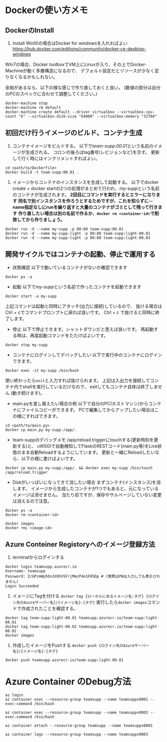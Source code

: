 
# Dockerの使い方メモ

## DockerのInstall

1. Install
Win10の場合はDocker for windowsを入れればよい
<https://hub.docker.com/editions/community/docker-ce-desktop-windows>

WIn7の場合、Docker toolboxでVM上にLinuxが入り、その上でDocker-Machineが動く多層構造になるので、
デフォルト設定だとリソースが少なく足りなくなるかもしれない。

余裕があるなら、以下の様な感じで作り直しておくと良い。
(数値の部分は自分のPCのスペックに合わせて調整してください。)

```shell
docker-machine stop
docker-machine rm default
docker-machine create default --driver virtualbox --virtualbox-cpu-count "6" --virtualbox-disk-size "64000" --virtualbox-memory "32768"
```

## 初回だけ行うイメージのビルド、コンテナ生成

1. コンテナイメージをビルドする。
以下で*team-supp:00.01*という名前のイメージが生成される。
コロンの後ろはtag番号(レビジョンなど)を示す。
更新して行く時にはインクリメントすればよい。

```shell
cd <path/to/Dockerfile>
docker build -t team-supp:00.01 .
```

1. イメージからコンテナのインスタンスを生成して起動する。
以下でdocker create + docker startの2つの処理がまとめて行われ、*my-supp*という名前のコンテナが生成されます。
**2回目にコマンドを実行するとエラーになります**
**同名で別インスタンスを作ろうとするためですが、これを知らずに--name指定なしにrunを繰り返すと大量のコンテナがゴミとして残って行きます**
**作り直したい場合は別の名前で作るか、`docker rm <container-id>`で削除してから作りましょう。**

```shell
docker run -d --name my-supp -p 80:80 team-supp:00.01
docker run -d --name my-supp-light -p 80:80 team-supp:light-00.01
docker run -d --name my-supp-light -p 80:80 team-supp:light-00.03
```

## 開発サイクルではコンテナの起動、停止で運用する

- 状態確認
以下で動いているコンテナがないか確認できます

```shell
docker ps -a
```

- 起動
以下で*my-supp*という名前で作ったコンテナを起動できます

```shell
docker start -a my-supp
```

上記コマンドは起動と同時にアタッチ(出力に接続)しているので、
抜ける場合はCtrl + cでコマンドプロンプトに戻れば良いです。
Ctrl + c で抜けると同時に終了します。

- 停止
以下で停止できます。シャットダウンだと思えば良いです。
再起動する時は、再度起動コマンドをたたけばよいです。

```shell
docker stop my-supp
```

- コンテナにログインしてデバッグしたい
以下で実行中のコンテナにログインできます。

```shell
docker exec -it my-supp /bin/bash
```

使い終わったら`exit`と入力すれば抜けられます。
上記は入出力を接続してコンテナ内でshellを実行しているだけなので、
exitしてもコンテナ自体は終了しません (動き続けます)。

- main.pyを差し替えたい場合の例
以下で自分のPC(ホストマシン)からコンテナにファイルコピーができます。
PCで編集してからアップしたい場合はこの様にすればできます。

```shell
cd <path/to/main.py>
docker cp main.py my-supp:/app/.
```

- team-suppのデバッグメモ
/app/reload.triggerにtouchする(更新時刻を更新する)と、
uWSGIで自動検知してFlaskのRESTコード(main.py等)をLive状態のまま自動Reloadするようにしています。
更新と一緒にReloadしたいなら、以下の様に書けばよいです。

```shell
docker cp main.py my-supp:/app/. && docker exec my-supp /bin/touch /app/reload.trigger
```

- Diskがいっぱいになってきて消したい場合
まずコンテナ(インスタンス)を消します。
イメージから生成したコンテナが1つでもあると、元になっているイメージは消せません。
当たり前ですが、保存やサルベージしていない変更は消えるので注意。

```shell
docker ps -a
docker rm <container-id>
```

```shell
docker images
docker rmi <image-id>
```

## Azure Conteiner Registoryへのイメージ登録方法

1. terminalからログインする

```shell
docker login teamsupp.azurecr.io
Username: teamsupp
Password: Z/GPzmWp5Ox3dXhVSFrjMmcPde1F05Dp # (実際はPWは入力しても表示されません)
Login Succeeded
```

1. イメージにTagを付ける
`docker tag {ローカルにあるイメージ名:タグ} {ログイン先のAzureサーバー名}/{イメージ名}:{タグ}`
実行したら`docker images`コマンドで作成されたことを確認する。

```shell
docker tag team-supp:light-00.01 teamsupp.azurecr.io/team-supp:light-00.01
docker tag team-supp:light-00.02 teamsupp.azurecr.io/team-supp:light-00.02
docker images
```

1. 作成したイメージをPushする
`docker push {ログイン先のAzureサーバー名}/{イメージ名}:{タグ}`

```shell
docker push teamsupp.azurecr.io/team-supp:light-00.01
```
# Azure Container のDebug方法

```shell
az login
az container exec --resource-group teamsupp --name teamsuppv0001 --exec-command /bin/bash

az container exec --resource-group teamsupp --name teamsuppv0003 --exec-command /bin/bash

az container attach --resource-group teamsupp --name teamsuppv0003

az container logs --resource-group teamsupp --name teamsuppv0003
```

